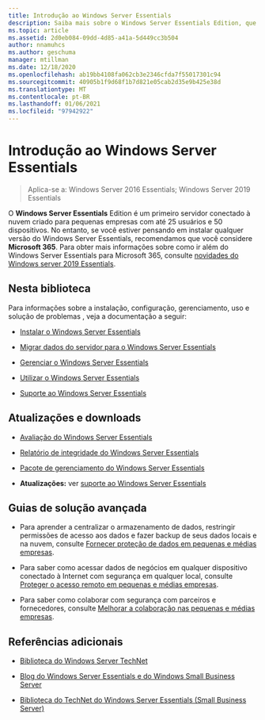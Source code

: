 ```yaml
---
title: Introdução ao Windows Server Essentials
description: Saiba mais sobre o Windows Server Essentials Edition, que é um primeiro servidor conectado à nuvem criado para pequenas empresas com até 25 usuários e 50 dispositivos.
ms.topic: article
ms.assetid: 2d0eb084-09dd-4d85-a41a-5d449cc3b504
author: nnamuhcs
ms.author: geschuma
manager: mtillman
ms.date: 12/18/2020
ms.openlocfilehash: ab19bb4108fa062cb3e2346cfda7f55017301c94
ms.sourcegitcommit: 40905b1f9d68f1b7d821e05cab2d35e9b425e38d
ms.translationtype: MT
ms.contentlocale: pt-BR
ms.lasthandoff: 01/06/2021
ms.locfileid: "97942922"
---
```

# <a name="get-started-with-windows-server-essentials"></a>Introdução ao Windows Server Essentials

>Aplica-se a: Windows Server 2016 Essentials; Windows Server 2019 Essentials

O **Windows Server Essentials** Edition é um primeiro servidor conectado à nuvem criado para pequenas empresas com até 25 usuários e 50 dispositivos. No entanto, se você estiver pensando em instalar qualquer versão do Windows Server Essentials, recomendamos que você considere **Microsoft 365**. Para obter mais informações sobre como ir além do Windows Server Essentials para Microsoft 365, consulte [novidades do Windows server 2019 Essentials](what-s-new-19.md).

## <a name="in-this-library"></a>Nesta biblioteca
 Para informações sobre a instalação, configuração, gerenciamento, uso e solução de problemas , veja a documentação a seguir:


-   [Instalar o Windows Server Essentials](../install/Install-Windows-Server-Essentials.md)

-   [Migrar dados do servidor para o Windows Server Essentials](../migrate/Migrate-Server-Data-to-Windows-Server-Essentials.md)

-   [Gerenciar o Windows Server Essentials](../manage/Manage-Windows-Server-Essentials.md)

-   [Utilizar o Windows Server Essentials](../use/Use-Windows-Server-Essentials.md)

-   [Suporte ao Windows Server Essentials](../support/Support-Windows-Server-Essentials.md)

## <a name="updates-and-downloads"></a>Atualizações e downloads

-   [Avaliação do Windows Server Essentials](https://technet.microsoft.com/evalcenter/dn205288.aspx?wt.mc_id=TEC_144_1_7)

-   [Relatório de integridade do Windows Server Essentials](https://www.microsoft.com/download/details.aspx?id=35565)

-   [Pacote de gerenciamento do Windows Server Essentials](https://www.microsoft.com/download/details.aspx?id=35560)


-   **Atualizações:** ver [suporte ao Windows Server Essentials](../support/Support-Windows-Server-Essentials.md)

## <a name="end-to-end-solution-guides"></a>Guias de solução avançada

-    Para aprender a centralizar o armazenamento de dados, restringir permissões de acesso aos dados e fazer backup de seus dados locais e na nuvem, consulte [Fornecer proteção de dados em pequenas e médias empresas](/previous-versions/orphan-topics/ws.11/dn582043(v=ws.11)).

-    Para saber como acessar dados de negócios em qualquer dispositivo conectado à Internet com segurança em qualquer local, consulte [Proteger o acesso remoto em pequenas e médias empresas](/previous-versions/windows/it-pro/solutions-guidance/dn629457(v=ws.11)).

-    Para saber como colaborar com segurança com parceiros e fornecedores, consulte [Melhorar a colaboração nas pequenas e médias empresas](/previous-versions/windows/it-pro/solutions-guidance/dn747893(v=ws.11)).

## <a name="additional-references"></a>Referências adicionais

-   [Biblioteca do Windows Server TechNet](/windows-server/windows-server-versions)

-   [Blog do Windows Server Essentials e do Windows Small Business Server](/archive/blogs/sbs/)

-   [Biblioteca do TechNet do Windows Server Essentials (Small Business Server)](/previous-versions/windows/it-pro/windows-server-essentials-sbs/cc514417(v=msdn.10))
